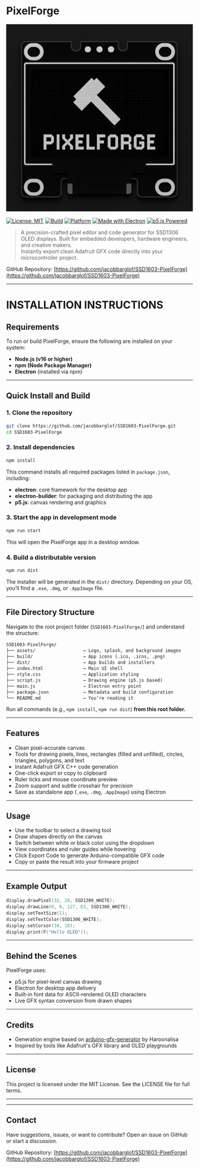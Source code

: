 # PixelForge

![PixelForge Logo](assets/pixelforge-logo.png)

[![License: MIT](https://img.shields.io/badge/license-MIT-blue.svg)](LICENSE)
[![Build](https://img.shields.io/badge/build-stable-brightgreen)](#)
[![Platform](https://img.shields.io/badge/platform-Windows%20%7C%20macOS%20%7C%20Linux-blue)](#)
[![Made with Electron](https://img.shields.io/badge/made%20with-Electron-47848F?logo=electron&logoColor=white)](https://www.electronjs.org/)
[![p5.js Powered](https://img.shields.io/badge/graphics-p5.js-orange)](https://p5js.org/)

> A precision-crafted pixel editor and code generator for SSD1306 OLED displays. Built for embedded developers, hardware engineers, and creative makers.  
> Instantly export clean Adafruit GFX code directly into your microcontroller project.

GitHub Repository: [https://github.com/jacobbarglof/SSD1603-PixelForge](https://github.com/jacobbarglof/SSD1603-PixelForge)


---

# INSTALLATION INSTRUCTIONS

## Requirements

To run or build PixelForge, ensure the following are installed on your system:

* **Node.js (v16 or higher)**
* **npm (Node Package Manager)**
* **Electron** (installed via npm)

---

## Quick Install and Build

### 1. Clone the repository

```bash
git clone https://github.com/jacobbarglof/SSD1603-PixelForge.git
cd SSD1603-PixelForge
```

### 2. Install dependencies

```bash
npm install
```

This command installs all required packages listed in `package.json`, including:

* **electron**: core framework for the desktop app
* **electron-builder**: for packaging and distributing the app
* **p5.js**: canvas rendering and graphics

### 3. Start the app in development mode

```bash
npm run start
```

This will open the PixelForge app in a desktop window.

### 4. Build a distributable version

```bash
npm run dist
```

The installer will be generated in the `dist/` directory. Depending on your OS, you’ll find a `.exe`, `.dmg`, or `.AppImage` file.

---

## File Directory Structure

Navigate to the root project folder (`SSD1603-PixelForge/`) and understand the structure:

```
SSD1603-PixelForge/
├── assets/                  → Logo, splash, and background images
├── build/                   → App icons (.ico, .icns, .png)
├── dist/                    → App builds and installers
├── index.html               → Main UI shell
├── style.css                → Application styling
├── script.js                → Drawing engine (p5.js based)
├── main.js                  → Electron entry point
├── package.json             → Metadata and build configuration
└── README.md                → You’re reading it
```

Run all commands (e.g., `npm install`, `npm run dist`) **from this root folder.**

---

## Features

* Clean pixel-accurate canvas
* Tools for drawing pixels, lines, rectangles (filled and unfilled), circles, triangles, polygons, and text
* Instant Adafruit GFX C++ code generation
* One-click export or copy to clipboard
* Ruler ticks and mouse coordinate preview
* Zoom support and subtle crosshair for precision
* Save as standalone app (`.exe`, `.dmg`, `.AppImage`) using Electron

---

## Usage

* Use the toolbar to select a drawing tool
* Draw shapes directly on the canvas
* Switch between white or black color using the dropdown
* View coordinates and ruler guides while hovering
* Click Export Code to generate Arduino-compatible GFX code
* Copy or paste the result into your firmware project

---

## Example Output

```cpp
display.drawPixel(32, 20, SSD1306_WHITE);
display.drawLine(0, 0, 127, 63, SSD1306_WHITE);
display.setTextSize(1);
display.setTextColor(SSD1306_WHITE);
display.setCursor(10, 10);
display.print(F("Hello OLED"));
```

---

## Behind the Scenes

PixelForge uses:

* p5.js for pixel-level canvas drawing
* Electron for desktop app delivery
* Built-in font data for ASCII-rendered OLED characters
* Live GFX syntax conversion from drawn shapes

---

## Credits

* Generation engine based on [arduino-gfx-generator](https://github.com/haroonalisa/arduino-gfx-generator) by Haroonalisa
* Inspired by tools like Adafruit's GFX library and OLED playgrounds

---

## License

This project is licensed under the MIT License.
See the LICENSE file for full terms.

---

---

## Contact

Have suggestions, issues, or want to contribute?
Open an issue on GitHub or start a discussion.

GitHub Repository: [https://github.com/jacobbarglof/SSD1603-PixelForge](https://github.com/jacobbarglof/SSD1603-PixelForge)
